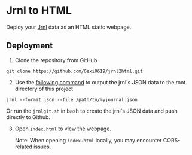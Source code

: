 # Jrnl to HTML

Deploy your [Jrnl](https://jrnl.sh/) data as an HTML static webpage.

## Deployment

1. Clone the repository from GitHub

```
git clone https://github.com/Gexi0619/jrnl2html.git
```

2. Use the [following command](https://jrnl.sh/en/stable/formats/#exporting-with-file) to output the jrnl's JSON data to the root directory of this project

```
jrnl --format json --file /path/to/myjournal.json
```

Or run the `jrnlgit.sh` in bash to create the jrnl's JSON data and push directly to Github.

3. Open `index.html` to view the webpage.

   Note: When opening `index.html` locally, you may encounter CORS-related issues.
